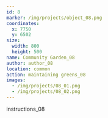 ```yaml
---
id: 8
marker: /img/projects/object_08.png
coordinates:
  x: 7750
  y: 6502
size:
  width: 800
  height: 500
name: Community Garden_08
author: author_08
location: common
action: maintaining greens_08
images:
  - /img/projects/08_01.png
  - /img/projects/08_02.png
---
```


instructions_08
